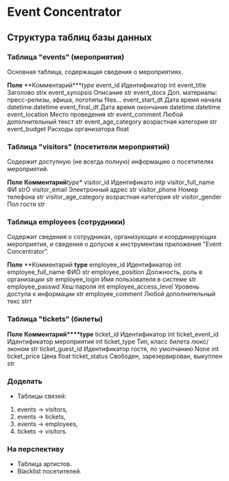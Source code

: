 # Event Concentrator

## Структура таблиц базы данных

### Таблица "events" (мероприятия)

Основная таблица, содержащая сведения о мероприятиях.

  **Поле**               **Комментарий****type*
event_id               Идентификатор   int 
event_title            Заголово  strк
event_synopsis         Описание   str
event_docs             Доп. материалы: пресс-релизы, афиша, логотипы    files...
event_start_dt         Дата время начала    datetime.datetime
event_final_dt         Дата время окончания     datetime.datetime
event_location         Место проведения   str
event_comment          Любой дополнительный текст str
event_age_category      возрастная категория     str
event_budget    Расходы организатора    float

### Таблица "visitors" (посетители мероприятий)

Содержит доступную (не всегда полную) информацию о посетителях мероприятий.

  **Поле**               **Комментарий***type**
visitor_id             Идентификато  intр
visitor_full_name      ФИ   strО
visitor_email          Электронный адрес  str
visitor_phone          Номер телефона    str
visitor_age_category    возрастная категория  str
visitor_gender   Пол гостя     str

### Таблица employees (сотрудники)

Содержит сведения о сотрудниках, организующих и координирующих мероприятия, и сведения о допуске к инструментам приложения "Event Concentrator".

  **Поле**               **Комментарий **type**
employee_id            Идентификатор   int
employee_full_name     ФИО   str
employee_position      Должность, роль в организации   str
employee_login         Имя пользователя в системе  str
employee_passwd        Хеш пароля   int
employee_access_level  Уровень доступа к информации   str
employee_comment       Любой дополнительный текс   strт

### Таблица "tickets" (билеты)

  **Поле**               **Комментарий****type**
ticket_id              Идентификатор     int
ticket_event_id   Идентификатор мероприятия   int
ticket_type            Тип, класс билета люкс/эконом    str
ticket_guest_id     Идентификатор гостя, по умолчанию None     int
ticket_price           Цена    float
ticket_status          Свободен, зарезервирован, выкуплен     str

### Доделать

* Таблицы связей:
1. events -> visitors,
2. events -> tickets,
3. events -> employees,
4. tickets -> visitors.

### На перспективу

* Таблица артистов.
* Blacklist посетителей.

